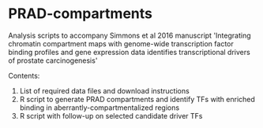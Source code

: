 # PRAD-compartments
Analysis scripts to accompany Simmons et al 2016 manuscript 'Integrating chromatin compartment maps with genome-wide transcription factor binding profiles and gene expression data identifies transcriptional drivers of prostate carcinogenesis'

Contents:

1. List of required data files and download instructions
2. R script to generate PRAD compartments and identify TFs with enriched binding in aberrantly-compartmentalized regions
3. R script with follow-up on selected candidate driver TFs

